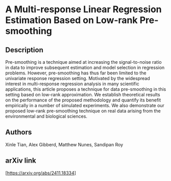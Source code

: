 # A Multi-response Linear Regression Estimation Based on Low-rank Pre-smoothing

## Description

Pre-smoothing is a technique aimed at increasing the signal-to-noise ratio in data to improve subsequent estimation and model selection in regression problems. However, pre-smoothing has thus far been limited to the univariate response regression setting. Motivated by the widespread interest in multi-response regression analysis in many scientific applications, this article proposes a technique for data pre-smoothing in this setting based on low-rank approximation. We establish theoretical results on the performance of the proposed methodology and quantify its benefit empirically in a number of simulated experiments. We also demonstrate our proposed low-rank pre-smoothing technique on real data arising from the environmental and biological sciences. 

## Authors

Xinle Tian, Alex Gibberd, Matthew Nunes, Sandipan Roy

## arXiv link
[https://arxiv.org/abs/2411.18334]
